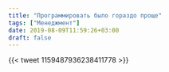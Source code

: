 ```yaml
---
title: "Программировать было гораздо проще"
tags: ["Менеджмент"]
date: 2019-08-09T11:59:26+03:00
draft: false
---
```


{{< tweet 1159487936238411778 >}}
